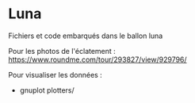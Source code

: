 # Luna

Fichiers et code embarqués dans le ballon luna

Pour les photos de l'éclatement :
https://www.roundme.com/tour/293827/view/929796/

Pour visualiser les données :

- gnuplot plotters/<script>

Les scripts se sitent dans le dossier plotters
